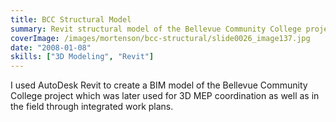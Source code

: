 ```yaml
---
title: BCC Structural Model
summary: Revit structural model of the Bellevue Community College project
coverImage: /images/mortenson/bcc-structural/slide0026_image137.jpg
date: "2008-01-08"
skills: ["3D Modeling", "Revit"]
---
```


I used AutoDesk Revit to create a BIM model of the Bellevue Community College project which was later used for 3D MEP coordination as well as in the field through integrated work plans.
